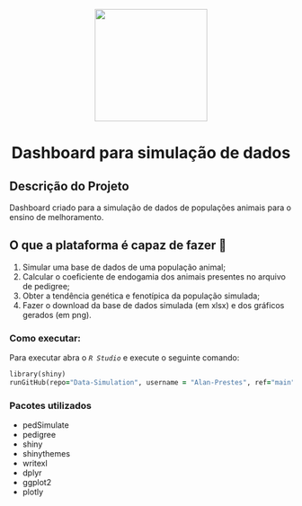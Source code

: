 <p align="center"> <img src="https://user-images.githubusercontent.com/87569077/236585012-9f31c629-35f3-40c3-99de-541efcb9db63.jpg" width="200">
<h1 align="center"> Dashboard para simulação de dados </h1>

## Descrição do Projeto
Dashboard criado para a simulação de dados de populações animais para o ensino de melhoramento.

## O que a plataforma é capaz de fazer :checkered_flag:
1. Simular uma base de dados de uma população animal;
2. Calcular o coeficiente de endogamia dos animais presentes no arquivo de pedigree;
3. Obter a tendência genética e fenotípica da população simulada;
4. Fazer o download da base de dados simulada (em xlsx) e dos gráficos gerados (em png).

### Como executar:
Para executar abra o _`R Studio`_ e execute o seguinte comando:
```ruby
library(shiny)
runGitHub(repo="Data-Simulation", username = "Alan-Prestes", ref="main")
```


### Pacotes utilizados
* pedSimulate
* pedigree
* shiny
* shinythemes
* writexl
* dplyr
* ggplot2
* plotly


